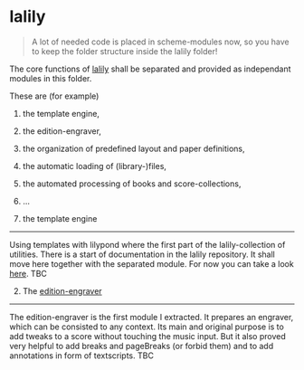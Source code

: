 
lalily
======

> A lot of needed code is placed in scheme-modules now, so you have to keep the folder structure inside the lalily folder!

The core functions of [lalily](https://github.com/jpvoigt/lalily/) shall be separated and provided as independant modules in this folder.

These are (for example)

1. the template engine,
2. the edition-engraver,
3. the organization of predefined layout and paper definitions,
4. the automatic loading of (library-)files,
5. the automated processing of books and score-collections,
6. ...

1. the template engine
----------------------

Using templates with lilypond where the first part of the lalily-collection of utilities. There is a start of documentation in the lalily repository.
It shall move here together with the separated module. For now you can take a look [here](https://github.com/jpvoigt/lalily/blob/master/examples/lalily-templates.md#lalily-templates).
TBC

2. The [edition-engraver](edition-engraver/)
--------------------------------------------

The edition-engraver is the first module I extracted. It prepares an engraver, which can be consisted to any context.
Its main and original purpose is to add tweaks to a score without touching the music input. But it also proved very helpful to add breaks and pageBreaks (or forbid them)
and to add annotations in form of textscripts. 
TBC
